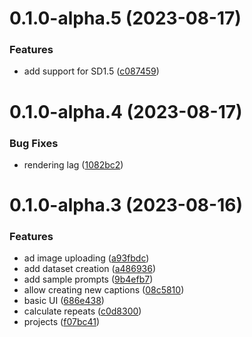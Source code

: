 # 0.1.0-alpha.5 (2023-08-17)


### Features

* add support for SD1.5 ([c087459](https://github.com/failfa-st/LoRAdo/commit/c0874596f3e745d88701bd2a9099d954ccd95a78))


# 0.1.0-alpha.4 (2023-08-17)


### Bug Fixes

* rendering lag ([1082bc2](https://github.com/failfa-st/LoRAdo/commit/1082bc27405f5202e9daa0084156fa73d8f4a34d))

# 0.1.0-alpha.3 (2023-08-16)


### Features

* ad image uploading ([a93fbdc](https://github.com/failfa-st/LoRAdo/commit/a93fbdcfdf8877739c42eb4ed4e2ec467013d0e0))
* add dataset creation ([a486936](https://github.com/failfa-st/LoRAdo/commit/a4869368502c49cc3766c245f06dad084a4ef0f8))
* add sample prompts ([9b4efb7](https://github.com/failfa-st/LoRAdo/commit/9b4efb7839d8fb9de11818cffeeb4d1d7cf6994d))
* allow creating new captions ([08c5810](https://github.com/failfa-st/LoRAdo/commit/08c5810b6b06b1db70f0147ecbe8df6a1557483c))
* basic UI ([686e438](https://github.com/failfa-st/LoRAdo/commit/686e43844e25d33606d470307dc91465a6032e21))
* calculate repeats ([c0d8300](https://github.com/failfa-st/LoRAdo/commit/c0d83002b12df579bd7eee946416f1ad4d9d8ae7))
* projects ([f07bc41](https://github.com/failfa-st/LoRAdo/commit/f07bc41e2d0df8d036c6734eead8e37cd1de2954))
